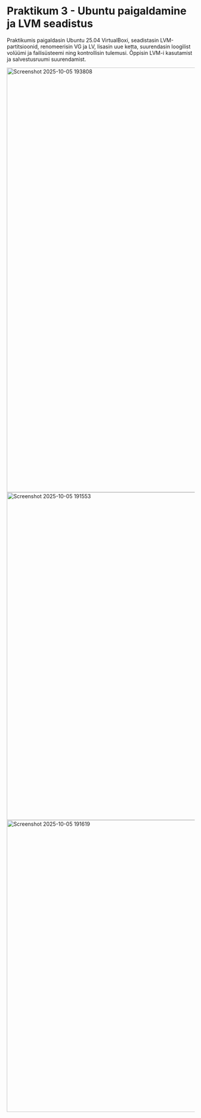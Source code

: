 # Praktikum 3 - Ubuntu paigaldamine ja LVM seadistus
Praktikumis paigaldasin Ubuntu 25.04 VirtualBoxi, seadistasin LVM-partitsioonid, renomeerisin VG ja LV, lisasin uue ketta, suurendasin loogilist volüümi ja failisüsteemi ning kontrollisin tulemusi. Õppisin LVM-i kasutamist ja salvestusruumi suurendamist.

<img width="1918" height="1139" alt="Screenshot 2025-10-05 193808" src="https://github.com/user-attachments/assets/8f80bfa1-0ec7-4837-ac2a-bed961b0920a" />

<img width="715" height="879" alt="Screenshot 2025-10-05 191553" src="https://github.com/user-attachments/assets/274f2fd0-ef39-41cc-8283-287f6aa90c32" />
<img width="1211" height="783" alt="Screenshot 2025-10-05 191619" src="https://github.com/user-attachments/assets/94dc9bec-695f-4fad-963b-8197ad94b5f8" />
